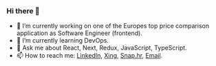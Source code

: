### Hi there 👋

- 🔭 I’m currently working on one of the Europes top price comparison application as Software Engineer (frontend).
- 🌱 I’m currently learning DevOps.
- 💬 Ask me about React, Next, Redux, JavaScript, TypeScript.
- 📫 How to reach me: [LinkedIn](https://www.linkedin.com/in/zerk-shaban/), [Xing](https://www.xing.com/profile/Zerk_Shaban2/cv), [Snap.hr](https://snap.hr/u/1c13b7e2-d1fa-44db-8cf6-7bb08fa470cc/), [Email](zerkshaban@live.com).
